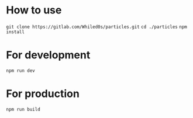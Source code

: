 # How to use
`git clone https://gitlab.com/Whiled0s/particles.git`
`cd ./particles`
`npm install`

# For development
`npm run dev`

# For production

`npm run build`